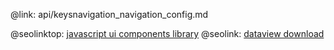 @link: api/keysnavigation_navigation_config.md

@seolinktop: [javascript ui components library](https://webix.com)
@seolink: [dataview download](https://webix.com/widget/dataview/)